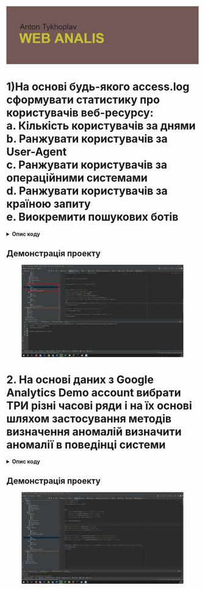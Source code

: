 <img src="https://github.com/mrotonik/mrotonik/blob/master/web_im.png" alt="альтернативный текст">
<h1>1)На основі будь-якого access.log сформувати статистику про користувачів веб-ресурсу:</br>
    a.	Кількість користувачів за днями </br>
    b.	Ранжувати користувачів за User-Agent</br>
    c.	Ранжувати користувачів за операційними системами</br>
    d.	Ранжувати користувачів за країною запиту</br>
    e.	Виокремити пошукових ботів</h1>
<details>
  <summary><strong>Опис коду</strong></summary>
  <p>Цей код призначений для обробки і аналізу веб-серверного журналу.</p>
  <ul>
    <li><code>pandas</code> використовується для роботи з даними у форматі таблиці та операцій над ними.</li>
    <li><code>user_agents</code> використовується для парсингу інформації з User-Agent рядків.</li>
    <li><code>geoip2.database</code> використовується для визначення країни на основі IP-адреси.</li>
  </ul>
  <p>Основні етапи обробки даних:</p>
  <ol>
    <li>Завантаження веб-серверного журналу у форматі CSV за допомогою <code>pd.read_csv</code>.</li>
    <li>Об'єднання стовпців User-Agent у єдиний рядок за допомогою конкатенації.</li>
    <li>Перетворення формату часу на коректний тип даних за допомогою <code>pd.to_datetime</code>.</li>
    <li>Використання бібліотеки <code>user_agents</code> для визначення операційних систем та браузерів.</li>
    <li>Використання бібліотеки <code>geoip2.database</code> для визначення країни на основі IP-адреси.</li>
    <li>Обчислення статистики за допомогою групування та підрахунку кількості користувачів за різними параметрами.</li>
    <li>Виведення результатів аналізу, таких як загальна інформація про файл, кількість користувачів за днями, ранжування користувачів за User-Agent, операційними системами, країною запиту та інформації про ботів.</li>
  </ol>
    
    
</details>
<h2>Демонстрація проекту</h2>
<figure>
  <img src="https://github.com/mrotonik/mrotonik/blob/master/1.gif" />
</figure>


<h1>2.	На основі даних з Google Analytics Demo account вибрати ТРИ різні часові ряди і на їх основі шляхом застосування методів визначення аномалій визначити аномалії в поведінці системи</h1>
<details>
  <summary><strong>Опис коду</strong></summary>
  <p>Цей код використовує бібліотеки Google Cloud та Google Analytics для отримання статистики звітів.</p>
  <ul>
    <li><code>google.oauth2.service_account</code> використовується для автентифікації за допомогою файлу у форматі JSON.</li>
    <li><code>googleapiclient.discovery.build</code> використовується для створення сервісу Google Analytics.</li>
  </ul>
  <p>Основні етапи виконання коду:</p>
  <ol>
    <li>Завантаження файлу <code>credentials.json</code> з Google Cloud Console та зазначення шляху до нього.</li>
    <li>Визначення <code>VIEW_ID</code> вашого облікового запису Google Analytics.</li>
    <li>Створення сервісу Google Analytics за допомогою отриманих облікових даних.</li>
    <li>Формування запиту до Google Analytics для отримання статистики.</li>
    <li>Обробка отриманої відповіді та виведення результатів.</li>
  </ol>
</details>
<h2>Демонстрація проекту</h2>
<figure>
  <img src="https://github.com/mrotonik/mrotonik/blob/master/2_zad.gif" />
</figure>
